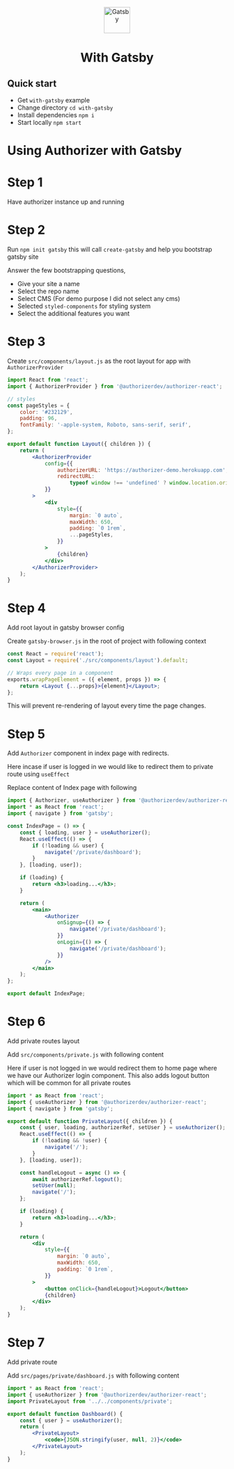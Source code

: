 <p align="center">
  <a href="https://www.gatsbyjs.com/?utm_source=starter&utm_medium=readme&utm_campaign=minimal-starter">
    <img alt="Gatsby" src="https://www.gatsbyjs.com/Gatsby-Monogram.svg" width="60" />
  </a>
</p>
<h1 align="center">
  With Gatsby
</h1>

## Quick start

- Get `with-gatsby` example
- Change directory `cd with-gatsby`
- Install dependencies `npm i`
- Start locally `npm start`

# Using Authorizer with Gatsby

# Step 1

Have authorizer instance up and running

# Step 2

Run `npm init gatsby` this will call `create-gatsby` and help you bootstrap gatsby site

Answer the few bootstrapping questions,

- Give your site a name
- Select the repo name
- Select CMS (For demo purpose I did not select any cms)
- Selected `styled-components` for styling system
- Select the additional features you want

# Step 3

Create `src/components/layout.js` as the root layout for app with `AuthorizerProvider`

```jsx
import React from 'react';
import { AuthorizerProvider } from '@authorizerdev/authorizer-react';

// styles
const pageStyles = {
	color: '#232129',
	padding: 96,
	fontFamily: '-apple-system, Roboto, sans-serif, serif',
};

export default function Layout({ children }) {
	return (
		<AuthorizerProvider
			config={{
				authorizerURL: 'https://authorizer-demo.herokuapp.com',
				redirectURL:
					typeof window !== 'undefined' ? window.location.origin : '/',
			}}
		>
			<div
				style={{
					margin: `0 auto`,
					maxWidth: 650,
					padding: `0 1rem`,
					...pageStyles,
				}}
			>
				{children}
			</div>
		</AuthorizerProvider>
	);
}
```

# Step 4

Add root layout in gatsby browser config

Create `gatsby-browser.js` in the root of project with following context

```jsx
const React = require('react');
const Layout = require('./src/components/layout').default;

// Wraps every page in a component
exports.wrapPageElement = ({ element, props }) => {
	return <Layout {...props}>{element}</Layout>;
};
```

This will prevent re-rendering of layout every time the page changes.

# Step 5

Add `Authorizer` component in index page with redirects.

Here incase if user is logged in we would like to redirect them to private route using `useEffect`

Replace content of Index page with following

```jsx
import { Authorizer, useAuthorizer } from '@authorizerdev/authorizer-react';
import * as React from 'react';
import { navigate } from 'gatsby';

const IndexPage = () => {
	const { loading, user } = useAuthorizer();
	React.useEffect(() => {
		if (!loading && user) {
			navigate('/private/dashboard');
		}
	}, [loading, user]);

	if (loading) {
		return <h3>loading...</h3>;
	}

	return (
		<main>
			<Authorizer
				onSignup={() => {
					navigate('/private/dashboard');
				}}
				onLogin={() => {
					navigate('/private/dashboard');
				}}
			/>
		</main>
	);
};

export default IndexPage;
```

# Step 6

Add private routes layout

Add `src/components/private.js` with following content

Here if user is not logged in we would redirect them to home page where we have our Authorizer login component. This also adds logout button which will be common for all private routes

```jsx
import * as React from 'react';
import { useAuthorizer } from '@authorizerdev/authorizer-react';
import { navigate } from 'gatsby';

export default function PrivateLayout({ children }) {
	const { user, loading, authorizerRef, setUser } = useAuthorizer();
	React.useEffect(() => {
		if (!loading && !user) {
			navigate('/');
		}
	}, [loading, user]);

	const handleLogout = async () => {
		await authorizerRef.logout();
		setUser(null);
		navigate('/');
	};

	if (loading) {
		return <h3>loading...</h3>;
	}

	return (
		<div
			style={{
				margin: `0 auto`,
				maxWidth: 650,
				padding: `0 1rem`,
			}}
		>
			<button onClick={handleLogout}>Logout</button>
			{children}
		</div>
	);
}
```

# Step 7

Add private route

Add `src/pages/private/dashboard.js` with following content

```jsx
import * as React from 'react';
import { useAuthorizer } from '@authorizerdev/authorizer-react';
import PrivateLayout from '../../components/private';

export default function Dashboard() {
	const { user } = useAuthorizer();
	return (
		<PrivateLayout>
			<code>{JSON.stringify(user, null, 2)}</code>
		</PrivateLayout>
	);
}
```
